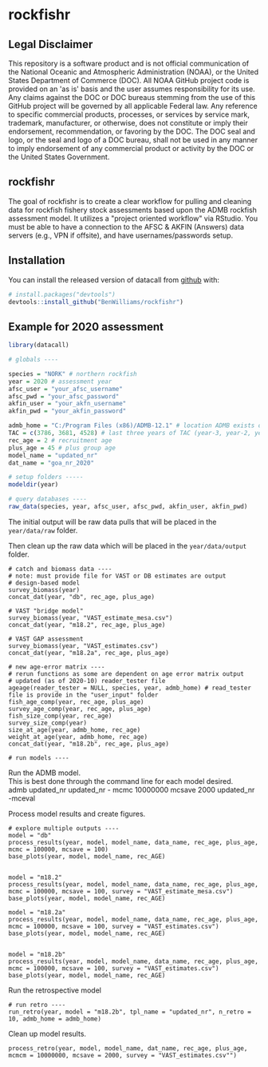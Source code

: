 # rockfishr

## Legal Disclaimer

This repository is a software product and is not official communication of the National Oceanic and Atmospheric Administration (NOAA), or the United States Department of Commerce (DOC). 
All NOAA GitHub project code is provided on an 'as is' basis and the user assumes responsibility for its use. Any claims against the DOC or DOC bureaus stemming from the use of this GitHub project will be governed by all applicable Federal law. 
Any reference to specific commercial products, processes, or services by service mark, trademark, manufacturer, or otherwise, does not constitute or imply their endorsement, recommendation, or favoring by the DOC. 
The DOC seal and logo, or the seal and logo of a DOC bureau, shall not be used in any manner to imply endorsement of any commercial product or activity by the DOC or the United States Government.

<!-- badges: start -->
<!-- badges: end -->

## rockfishr
The goal of rockfishr is to create a clear workflow for pulling and cleaning data for rockfish fishery stock assessments based upon the ADMB rockfish assessment model.
It utilizes a "project oriented workflow" via RStudio.
You must be able to have a connection to the AFSC & AKFIN (Answers) data servers (e.g., VPN if offsite), and have usernames/passwords setup.

## Installation

You can install the released version of datacall from [github](https://github.com/BenWilliams-NOAA/rockfishr) with:

``` r
# install.packages("devtools")
devtools::install_github("BenWilliams/rockfishr")
```

## Example for 2020 assessment


``` r
library(datacall)

# globals ----

species = "NORK" # northern rockfish
year = 2020 # assessment year
afsc_user = "your_afsc_username"
afsc_pwd = "your_afsc_password"
akfin_user = "your_akfn_username"
akfin_pwd = "your_akfin_password"

admb_home = "C:/Program Files (x86)/ADMB-12.1" # location ADMB exists on *my* computer
TAC = c(3786, 3681, 4528) # last three years of TAC (year-3, year-2, year-1)
rec_age = 2 # recruitment age
plus_age = 45 # plus group age
model_name = "updated_nr"
dat_name = "goa_nr_2020"

# setup folders -----
modeldir(year)

# query databases ----
raw_data(species, year, afsc_user, afsc_pwd, akfin_user, akfin_pwd)
```

The initial output will be raw data pulls that will be placed in the  `year/data/raw` folder.

Then clean up the raw data which will be placed in the `year/data/output` folder.


```{r}
# catch and biomass data ----
# note: must provide file for VAST or DB estimates are output
# design-based model
survey_biomass(year) 
concat_dat(year, "db", rec_age, plus_age)

# VAST "bridge model"
survey_biomass(year, "VAST_estimate_mesa.csv") 
concat_dat(year, "m18.2", rec_age, plus_age)

# VAST GAP assessment
survey_biomass(year, "VAST_estimates.csv") 
concat_dat(year, "m18.2a", rec_age, plus_age)

# new age-error matrix ----
# rerun functions as some are dependent on age error matrix output
# updated (as of 2020-10) reader_tester file
ageage(reader_tester = NULL, species, year, admb_home) # read_tester file is provide in the "user_input" folder
fish_age_comp(year, rec_age, plus_age)
survey_age_comp(year, rec_age, plus_age)
fish_size_comp(year, rec_age)
survey_size_comp(year)
size_at_age(year, admb_home, rec_age)
weight_at_age(year, admb_home, rec_age)
concat_dat(year, "m18.2b", rec_age, plus_age)

# run models ----
```

Run the ADMB model.  
This is best done through the command line for each model desired.  
admb updated_nr
updated_nr - mcmc 10000000 mcsave 2000
updated_nr -mceval


Process model results and create figures.
```{r}
# explore multiple outputs ----
model = "db"
process_results(year, model, model_name, data_name, rec_age, plus_age, mcmc = 100000, mcsave = 100)
base_plots(year, model, model_name, rec_AGE)


model = "m18.2"
process_results(year, model, model_name, data_name, rec_age, plus_age, mcmc = 100000, mcsave = 100, survey = "VAST_estimate_mesa.csv")
base_plots(year, model, model_name, rec_AGE)

model = "m18.2a"
process_results(year, model, model_name, data_name, rec_age, plus_age, mcmc = 100000, mcsave = 100, survey = "VAST_estimates.csv")
base_plots(year, model, model_name, rec_AGE)


model = "m18.2b"
process_results(year, model, model_name, data_name, rec_age, plus_age, mcmc = 100000, mcsave = 100, survey = "VAST_estimates.csv")
base_plots(year, model, model_name, rec_AGE)
```

Run the retrospective model

```{r}
# run retro ----
run_retro(year, model = "m18.2b", tpl_name = "updated_nr", n_retro = 10, admb_home = admb_home)
```

Clean up model results.

```{r}
process_retro(year, model, model_name, dat_name, rec_age, plus_age, mcmcm = 10000000, mcsave = 2000, survey = "VAST_estimates.csv"")
```
